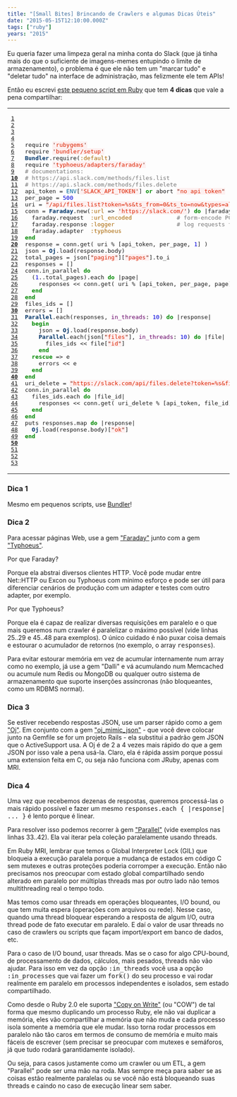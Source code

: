 ```yaml
---
title: "[Small Bites] Brincando de Crawlers e algumas Dicas Úteis"
date: "2015-05-15T12:10:00.000Z"
tags: ["ruby"]
years: "2015"
---
```


<p></p>
<p>Eu queria fazer uma limpeza geral na minha conta do Slack (que já tinha mais do que o suficiente de imagens-memes entupindo o limite de armazenamento), o problema é que ele não tem um "marcar tudo" e "deletar tudo" na interface de administração, mas felizmente ele tem APIs!</p>
<p>Então eu escrevi <a href="https://gist.github.com/akitaonrails/38cbbc2c37a7c646fe27">este pequeno script em Ruby</a> que tem <strong>4 dicas</strong> que vale a pena compartilhar:</p>
<p></p>
<p>
</p>
<table class="CodeRay">
  <tbody>
    <tr>
      <td class="line-numbers" title="double click to toggle" ondblclick="with (this.firstChild.style) { display = (display == '') ? 'none' : '' }"><pre><a href="#n1" name="n1">1</a>
<a href="#n2" name="n2">2</a>
<a href="#n3" name="n3">3</a>
<a href="#n4" name="n4">4</a>
<a href="#n5" name="n5">5</a>
<a href="#n6" name="n6">6</a>
<a href="#n7" name="n7">7</a>
<a href="#n8" name="n8">8</a>
<a href="#n9" name="n9">9</a>
<strong><a href="#n10" name="n10">10</a></strong>
<a href="#n11" name="n11">11</a>
<a href="#n12" name="n12">12</a>
<a href="#n13" name="n13">13</a>
<a href="#n14" name="n14">14</a>
<a href="#n15" name="n15">15</a>
<a href="#n16" name="n16">16</a>
<a href="#n17" name="n17">17</a>
<a href="#n18" name="n18">18</a>
<a href="#n19" name="n19">19</a>
<strong><a href="#n20" name="n20">20</a></strong>
<a href="#n21" name="n21">21</a>
<a href="#n22" name="n22">22</a>
<a href="#n23" name="n23">23</a>
<a href="#n24" name="n24">24</a>
<a href="#n25" name="n25">25</a>
<a href="#n26" name="n26">26</a>
<a href="#n27" name="n27">27</a>
<a href="#n28" name="n28">28</a>
<a href="#n29" name="n29">29</a>
<strong><a href="#n30" name="n30">30</a></strong>
<a href="#n31" name="n31">31</a>
<a href="#n32" name="n32">32</a>
<a href="#n33" name="n33">33</a>
<a href="#n34" name="n34">34</a>
<a href="#n35" name="n35">35</a>
<a href="#n36" name="n36">36</a>
<a href="#n37" name="n37">37</a>
<a href="#n38" name="n38">38</a>
<a href="#n39" name="n39">39</a>
<strong><a href="#n40" name="n40">40</a></strong>
<a href="#n41" name="n41">41</a>
<a href="#n42" name="n42">42</a>
<a href="#n43" name="n43">43</a>
<a href="#n44" name="n44">44</a>
<a href="#n45" name="n45">45</a>
<a href="#n46" name="n46">46</a>
<a href="#n47" name="n47">47</a>
<a href="#n48" name="n48">48</a>
<a href="#n49" name="n49">49</a>
<strong><a href="#n50" name="n50">50</a></strong>
<a href="#n51" name="n51">51</a>
<a href="#n52" name="n52">52</a>
<a href="#n53" name="n53">53</a>
</pre>
      </td>
      <td class="code"><pre>require <span style="background-color:hsla(0,100%,50%,0.05)"><span style="color:#710">'</span><span style="color:#D20">rubygems</span><span style="color:#710">'</span></span>
require <span style="background-color:hsla(0,100%,50%,0.05)"><span style="color:#710">'</span><span style="color:#D20">bundler/setup</span><span style="color:#710">'</span></span>
<span style="color:#036;font-weight:bold">Bundler</span>.require(<span style="color:#A60">:default</span>)
require <span style="background-color:hsla(0,100%,50%,0.05)"><span style="color:#710">'</span><span style="color:#D20">typhoeus/adapters/faraday</span><span style="color:#710">'</span></span>
<span style="color:#777"># documentations:</span>
<span style="color:#777"># https://api.slack.com/methods/files.list</span>
<span style="color:#777"># https://api.slack.com/methods/files.delete</span>
api_token = <span style="color:#069">ENV</span>[<span style="background-color:hsla(0,100%,50%,0.05)"><span style="color:#710">'</span><span style="color:#D20">SLACK_API_TOKEN</span><span style="color:#710">'</span></span>] <span style="color:#080;font-weight:bold">or</span> abort <span style="background-color:hsla(0,100%,50%,0.05)"><span style="color:#710">"</span><span style="color:#D20">no api token</span><span style="color:#710">"</span></span>
per_page = <span style="color:#00D">500</span>
uri = <span style="background-color:hsla(0,100%,50%,0.05)"><span style="color:#710">"</span><span style="color:#D20">/api/files.list?token=%s&amp;ts_from=0&amp;ts_to=now&amp;types=all&amp;count=%s&amp;page=%s</span><span style="color:#710">"</span></span>
conn = <span style="color:#036;font-weight:bold">Faraday</span>.new(<span style="color:#A60">:url</span> =&gt; <span style="background-color:hsla(0,100%,50%,0.05)"><span style="color:#710">'</span><span style="color:#D20">https://slack.com/</span><span style="color:#710">'</span></span>) <span style="color:#080;font-weight:bold">do</span> |faraday|
  faraday.request  <span style="color:#A60">:url_encoded</span>             <span style="color:#777"># form-encode POST params</span>
  faraday.response <span style="color:#A60">:logger</span>                  <span style="color:#777"># log requests to STDOUT</span>
  faraday.adapter  <span style="color:#A60">:typhoeus</span>
<span style="color:#080;font-weight:bold">end</span>
response = conn.get( uri % [api_token, per_page, <span style="color:#00D">1</span>] )
json = <span style="color:#036;font-weight:bold">Oj</span>.load(response.body)
total_pages = json[<span style="background-color:hsla(0,100%,50%,0.05)"><span style="color:#710">"</span><span style="color:#D20">paging</span><span style="color:#710">"</span></span>][<span style="background-color:hsla(0,100%,50%,0.05)"><span style="color:#710">"</span><span style="color:#D20">pages</span><span style="color:#710">"</span></span>].to_i
responses = []
conn.in_parallel <span style="color:#080;font-weight:bold">do</span>
  (<span style="color:#00D">1</span>..total_pages).each <span style="color:#080;font-weight:bold">do</span> |page|
    responses &lt;&lt; conn.get( uri % [api_token, per_page, page] )
  <span style="color:#080;font-weight:bold">end</span>
<span style="color:#080;font-weight:bold">end</span>
files_ids = []
errors = []
<span style="color:#036;font-weight:bold">Parallel</span>.each(responses, <span style="color:#606">in_threads</span>: <span style="color:#00D">10</span>) <span style="color:#080;font-weight:bold">do</span> |response|
  <span style="color:#080;font-weight:bold">begin</span>
    json = <span style="color:#036;font-weight:bold">Oj</span>.load(response.body)
    <span style="color:#036;font-weight:bold">Parallel</span>.each(json[<span style="background-color:hsla(0,100%,50%,0.05)"><span style="color:#710">"</span><span style="color:#D20">files</span><span style="color:#710">"</span></span>], <span style="color:#606">in_threads</span>: <span style="color:#00D">10</span>) <span style="color:#080;font-weight:bold">do</span> |file|
      files_ids &lt;&lt; file[<span style="background-color:hsla(0,100%,50%,0.05)"><span style="color:#710">"</span><span style="color:#D20">id</span><span style="color:#710">"</span></span>]
    <span style="color:#080;font-weight:bold">end</span>
  <span style="color:#080;font-weight:bold">rescue</span> =&gt; e
    errors &lt;&lt; e
  <span style="color:#080;font-weight:bold">end</span>
<span style="color:#080;font-weight:bold">end</span>
uri_delete = <span style="background-color:hsla(0,100%,50%,0.05)"><span style="color:#710">"</span><span style="color:#D20">https://slack.com/api/files.delete?token=%s&amp;file=%s</span><span style="color:#710">"</span></span>
conn.in_parallel <span style="color:#080;font-weight:bold">do</span>
  files_ids.each <span style="color:#080;font-weight:bold">do</span> |file_id|
    responses &lt;&lt; conn.get( uri_delete % [api_token, file_id] )
  <span style="color:#080;font-weight:bold">end</span>
<span style="color:#080;font-weight:bold">end</span>
puts responses.map <span style="color:#080;font-weight:bold">do</span> |response|
  <span style="color:#036;font-weight:bold">Oj</span>.load(response.body)[<span style="background-color:hsla(0,100%,50%,0.05)"><span style="color:#710">"</span><span style="color:#D20">ok</span><span style="color:#710">"</span></span>]
<span style="color:#080;font-weight:bold">end</span>
</pre>
      </td>
    </tr>
  </tbody>
</table>
<h3>Dica 1</h3>
<p>Mesmo em pequenos scripts, use <a href="https://bundler.io/bundler_setup.html">Bundler</a>!</p>
<h3>Dica 2</h3>
<p>Para acessar páginas Web, use a gem <a href="https://github.com/lostisland/faraday">"Faraday"</a> junto com a gem <a href="https://github.com/typhoeus/typhoeus">"Typhoeus"</a>.</p>
<p>Por que Faraday?</p>
<p>Porque ela abstrai diversos clientes HTTP. Você pode mudar entre Net::HTTP ou Excon ou Typhoeus com mínimo esforço e pode ser útil para diferenciar cenários de produção com um adapter e testes com outro adapter, por exemplo.</p>
<p>Por que Typhoeus?</p>
<p>Porque ela é capaz de realizar diversas requisições em paralelo e o que mais queremos num crawler é paralelizar o máximo possível (vide linhas 25..29 e 45..48 para exemplos). O único cuidado é não puxar coisa demais e estourar o acumulador de retornos (no exemplo, o array <tt>responses</tt>).</p>
<p>Para evitar estourar memória em vez de acumular internamente num array como no exemplo, já use a gem "Dalli" e vá acumulando num Memcached ou acumule num Redis ou MongoDB ou qualquer outro sistema de armazenamento que suporte inserções assíncronas (não bloqueantes, como um RDBMS normal).</p>
<h3>Dica 3</h3>
<p>Se estiver recebendo respostas JSON, use um parser rápido como a gem <a href="https://github.com/ohler55/oj">"Oj"</a>. Em conjunto com a gem <a href="https://github.com/ohler55/oj_mimic_json">"oj_mimic_json"</a> - que você deve colocar junto na Gemfile se for um projeto Rails - ela substitui a padrão gem JSON que o ActiveSupport usa. A Oj é de 2 a 4 vezes mais rápido do que a gem JSON por isso vale a pena usá-la. Claro, ela é rápida assim porque possui uma extension feita em C, ou seja não funciona com JRuby, apenas com MRI.</p>
<h3>Dica 4</h3>
<p>Uma vez que recebemos dezenas de respostas, queremos processá-las o mais rápido possível e fazer um mesmo <tt>responses.each { |response| ... }</tt> é lento porque é linear.</p>
<p>Para resolver isso podemos recorrer à gem <a href="https://github.com/grosser/parallel">"Parallel"</a> (vide exemplos nas linhas 33..42). Ela vai iterar pela coleção paralelamente usando threads.</p>
<p>Em Ruby MRI, lembrar que temos o Global Interpreter Lock (GIL) que bloqueia a execução paralela porque a mudança de estados em código C sem mutexes e outras proteções poderia corromper a execução. Então não precisamos nos preocupar com estado global compartilhado sendo alterado em paralelo por múltiplas threads mas por outro lado não temos multithreading real o tempo todo.</p>
<p>Mas temos como usar threads em operações bloqueantes, I/O bound, ou que tem muita espera (operações com arquivos ou rede). Nesse caso, quando uma thread bloquear esperando a resposta de algum I/O, outra thread pode de fato executar em paralelo. E daí o valor de usar threads no caso de crawlers ou scripts que façam import/export em banco de dados, etc.</p>
<p>Para o caso de I/O bound, usar threads. Mas se o caso for algo CPU-bound, de processamento de dados, cálculos, mais pesados, threads não vão ajudar. Para isso em vez da opção <tt>:in_threads</tt> você usa a opção <tt>:in_processes</tt> que vai fazer um <tt>fork()</tt> do seu processo e vai rodar realmente em paralelo em processos independentes e isolados, sem estado compartilhado.</p>
<p>Como desde o Ruby 2.0 ele suporta <a href="https://blog.engineyard.com/2013/ruby-2-0-under-the-hood#copy-on-write">"Copy on Write"</a> (ou "COW") de tal forma que mesmo duplicando um processo Ruby, ele não vai duplicar a memória, eles vão compartilhar a memória que não muda e cada processo isola somente a memória que ele mudar. Isso torna rodar processos em paralelo não tão caros em termos de consumo de memória e muito mais fáceis de escrever (sem precisar se preocupar com mutexes e semáforos, já que tudo rodará garantidamente isolado).</p>
<p>Ou seja, para casos justamente como um crawler ou um ETL, a gem "Parallel" pode ser uma mão na roda. Mas sempre meça para saber se as coisas estão realmente paralelas ou se você não está bloqueando suas threads e caindo no caso de execução linear sem saber.</p>
<p></p>